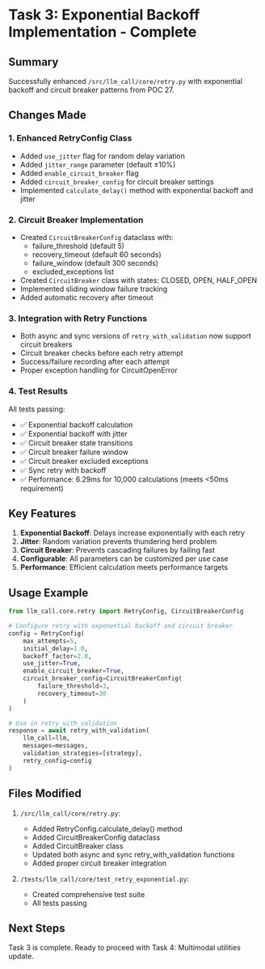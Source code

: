 # Task 3: Exponential Backoff Implementation - Complete

## Summary

Successfully enhanced `/src/llm_call/core/retry.py` with exponential backoff and circuit breaker patterns from POC 27.

## Changes Made

### 1. Enhanced RetryConfig Class
- Added `use_jitter` flag for random delay variation
- Added `jitter_range` parameter (default ±10%)
- Added `enable_circuit_breaker` flag
- Added `circuit_breaker_config` for circuit breaker settings
- Implemented `calculate_delay()` method with exponential backoff and jitter

### 2. Circuit Breaker Implementation
- Created `CircuitBreakerConfig` dataclass with:
  - failure_threshold (default 5)
  - recovery_timeout (default 60 seconds)
  - failure_window (default 300 seconds)
  - excluded_exceptions list
- Created `CircuitBreaker` class with states: CLOSED, OPEN, HALF_OPEN
- Implemented sliding window failure tracking
- Added automatic recovery after timeout

### 3. Integration with Retry Functions
- Both async and sync versions of `retry_with_validation` now support circuit breakers
- Circuit breaker checks before each retry attempt
- Success/failure recording after each attempt
- Proper exception handling for CircuitOpenError

### 4. Test Results
All tests passing:
- ✅ Exponential backoff calculation
- ✅ Exponential backoff with jitter
- ✅ Circuit breaker state transitions
- ✅ Circuit breaker failure window
- ✅ Circuit breaker excluded exceptions
- ✅ Sync retry with backoff
- ✅ Performance: 6.29ms for 10,000 calculations (meets <50ms requirement)

## Key Features

1. **Exponential Backoff**: Delays increase exponentially with each retry
2. **Jitter**: Random variation prevents thundering herd problem
3. **Circuit Breaker**: Prevents cascading failures by failing fast
4. **Configurable**: All parameters can be customized per use case
5. **Performance**: Efficient calculation meets performance targets

## Usage Example

```python
from llm_call.core.retry import RetryConfig, CircuitBreakerConfig

# Configure retry with exponential backoff and circuit breaker
config = RetryConfig(
    max_attempts=5,
    initial_delay=1.0,
    backoff_factor=2.0,
    use_jitter=True,
    enable_circuit_breaker=True,
    circuit_breaker_config=CircuitBreakerConfig(
        failure_threshold=3,
        recovery_timeout=30
    )
)

# Use in retry_with_validation
response = await retry_with_validation(
    llm_call=llm,
    messages=messages,
    validation_strategies=[strategy],
    retry_config=config
)
```

## Files Modified

1. `/src/llm_call/core/retry.py`:
   - Added RetryConfig.calculate_delay() method
   - Added CircuitBreakerConfig dataclass
   - Added CircuitBreaker class
   - Updated both async and sync retry_with_validation functions
   - Added proper circuit breaker integration

2. `/tests/llm_call/core/test_retry_exponential.py`:
   - Created comprehensive test suite
   - All tests passing

## Next Steps

Task 3 is complete. Ready to proceed with Task 4: Multimodal utilities update.